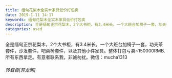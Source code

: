 ```yaml
---
title: 缅甸花梨木全实木家具低价打包卖
date: 2019-1-11 14:17
keywords: 缅甸花梨木全实木家具低价打包卖
description: 全是缅甸正宗花梨木，2个大书柜，有3.4米长。一个大班台加椅子一套，功夫茶套件，沙发套件，吧桌椅套件，以及其他小件家具。整体打包亏卖~150000RMB.所有东西拿走。有意者联系我，非诚勿扰。微信：mucha1313
categories: used
---
```

<td class="t_f" id="postmessage_2666700">

全是缅甸正宗花梨木，2个大书柜，有3.4米长。一个大班台加椅子一套，功夫茶套件，沙发套件，吧桌椅套件，以及其他小件家具。整体打包亏卖~150000RMB.所有东西拿走。有意者联系我，非诚勿扰。微信：mucha1313</td>
###### 转载自[菲龙网]